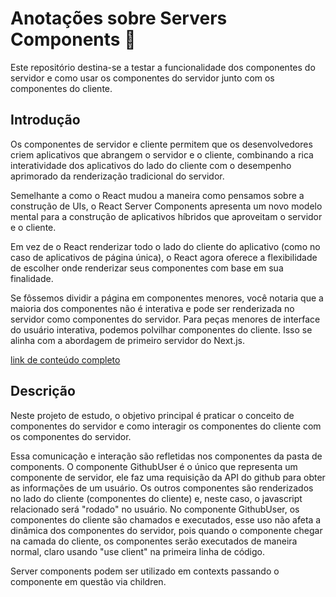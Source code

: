 # Anotações sobre Servers Components 📕

Este repositório destina-se a testar a funcionalidade dos componentes do servidor e como usar os componentes do servidor junto com os componentes do cliente.

## Introdução

Os componentes de servidor e cliente permitem que os desenvolvedores criem aplicativos que abrangem o servidor e o cliente, combinando a rica interatividade dos aplicativos do lado do cliente com o desempenho aprimorado da renderização tradicional do servidor.

Semelhante a como o React mudou a maneira como pensamos sobre a construção de UIs, o React Server Components apresenta um novo modelo mental para a construção de aplicativos híbridos que aproveitam o servidor e o cliente.

Em vez de o React renderizar todo o lado do cliente do aplicativo (como no caso de aplicativos de página única), o React agora oferece a flexibilidade de escolher onde renderizar seus componentes com base em sua finalidade.

Se fôssemos dividir a página em componentes menores, você notaria que a maioria dos componentes não é interativa e pode ser renderizada no servidor como componentes do servidor. Para peças menores de interface do usuário interativa, podemos polvilhar componentes do cliente. Isso se alinha com a abordagem de primeiro servidor do Next.js.

<a href="https://nextjs.org/docs/getting-started/react-essentials">link de conteúdo completo</a>

## Descrição

Neste projeto de estudo, o objetivo principal é praticar o conceito de componentes do servidor e como interagir os componentes do cliente com os componentes do servidor. 

Essa comunicação e interação são refletidas nos componentes da pasta de components. O componente GithubUser é o único que representa um componente de servidor, ele faz uma requisição da API do github para obter as informações de um usuário. Os outros componentes são renderizados no lado do cliente (componentes do cliente) e, neste caso, o javascript relacionado será "rodado" no usuário. No componente GithubUser, os componentes do cliente são chamados e executados, esse uso não afeta a dinâmica dos componentes do servidor, pois quando o componente chegar na camada do cliente, os componentes serão executados de maneira normal, claro usando "use client" na primeira linha de código.

Server components podem ser utilizado em contexts passando o componente em questão via children.
